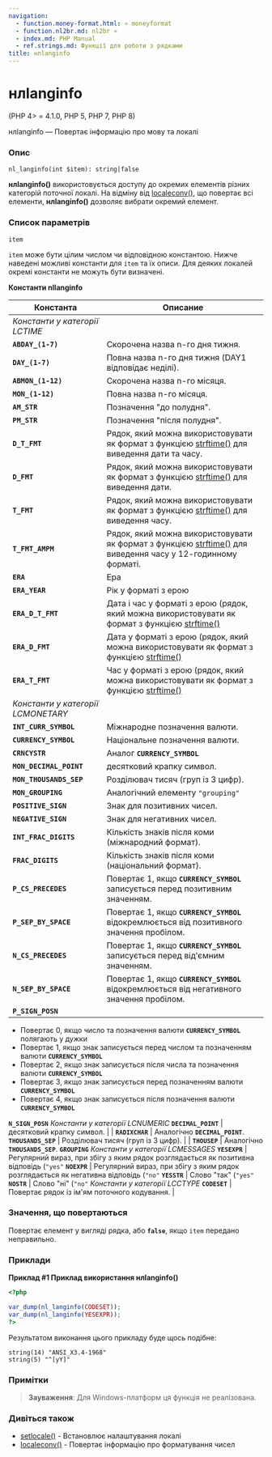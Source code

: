 ```yaml
---
navigation:
  - function.money-format.html: « moneyformat
  - function.nl2br.md: nl2br »
  - index.md: PHP Manual
  - ref.strings.md: Функції для роботи з рядками
title: нлlanginfo
---
```

# нлlanginfo

(PHP 4> = 4.1.0, PHP 5, PHP 7, PHP 8)

нлlanginfo — Повертає інформацію про мову та локалі

### Опис

```methodsynopsis
nl_langinfo(int $item): string|false
```

**нлlanginfo()** використовується доступу до окремих елементів різних категорій поточної локалі. На відміну від [localeconv()](function.localeconv.md), що повертає всі елементи, **нлlanginfo()** дозволяє вибрати окремий елемент.

### Список параметрів

`item`

`item` може бути цілим числом чи відповідною константою. Нижче наведені можливі константи для `item` та їх описи. Для деяких локалей окремі константи не можуть бути визначені.

**Константи nllanginfo**

| Константа | Описание |
| --- | --- |
| *Константи у категорії LCTIME* |  |
| **`ABDAY_(1-7)`** | Скорочена назва n-го дня тижня. |
| **`DAY_(1-7)`** | Повна назва n-го дня тижня (DAY1 відповідає неділі). |
| **`ABMON_(1-12)`** | Скорочена назва n-го місяця. |
| **`MON_(1-12)`** | Повна назва n-го місяця. |
| **`AM_STR`** | Позначення "до полудня". |
| **`PM_STR`** | Позначення "після полудня". |
| **`D_T_FMT`** | Рядок, який можна використовувати як формат з функцією [strftime()](function.strftime.md) для виведення дати та часу. |
| **`D_FMT`** | Рядок, який можна використовувати як формат з функцією [strftime()](function.strftime.md) для виведення дати. |
| **`T_FMT`** | Рядок, який можна використовувати як формат з функцією [strftime()](function.strftime.md) для виведення часу. |
| **`T_FMT_AMPM`** | Рядок, який можна використовувати як формат з функцією [strftime()](function.strftime.md) для виведення часу у 12-годинному форматі. |
| **`ERA`** | Ера |
| **`ERA_YEAR`** | Рік у форматі з ерою |
| **`ERA_D_T_FMT`** | Дата і час у форматі з ерою (рядок, який можна використовувати як формат з функцією [strftime()](function.strftime.md) |
| **`ERA_D_FMT`** | Дата у форматі з ерою (рядок, який можна використовувати як формат з функцією [strftime()](function.strftime.md) |
| **`ERA_T_FMT`** | Час у форматі з ерою (рядок, який можна використовувати як формат з функцією [strftime()](function.strftime.md) |
| *Константи у категорії LCMONETARY* |  |
| **`INT_CURR_SYMBOL`** | Міжнародне позначення валюти. |
| **`CURRENCY_SYMBOL`** | Національне позначення валюти. |
| **`CRNCYSTR`** | Аналог **`CURRENCY_SYMBOL`** |
| **`MON_DECIMAL_POINT`** | десятковий крапку символ. |
| **`MON_THOUSANDS_SEP`** | Розділювач тисяч (груп із 3 цифр). |
| **`MON_GROUPING`** | Аналогічний елементу `"grouping"` |
| **`POSITIVE_SIGN`** | Знак для позитивних чисел. |
| **`NEGATIVE_SIGN`** | Знак для негативних чисел. |
| **`INT_FRAC_DIGITS`** | Кількість знаків після коми (міжнародний формат). |
| **`FRAC_DIGITS`** | Кількість знаків після коми (національний формат). |
| **`P_CS_PRECEDES`** | Повертає 1, якщо **`CURRENCY_SYMBOL`** записується перед позитивним значенням. |
| **`P_SEP_BY_SPACE`** | Повертає 1, якщо **`CURRENCY_SYMBOL`** відокремлюється від позитивного значення пробілом. |
| **`N_CS_PRECEDES`** | Повертає 1, якщо **`CURRENCY_SYMBOL`** записується перед від'ємним значенням. |
| **`N_SEP_BY_SPACE`** | Повертає 1, якщо **`CURRENCY_SYMBOL`** відокремлюється від негативного значення пробілом. |
| **`P_SIGN_POSN`** |  |

-   Повертає 0, якщо число та позначення валюти **`CURRENCY_SYMBOL`** полягають у дужки
-   Повертає 1, якщо знак записується перед числом та позначенням валюти **`CURRENCY_SYMBOL`**
-   Повертає 2, якщо знак записується після числа та позначення валюти **`CURRENCY_SYMBOL`**
-   Повертає 3, якщо знак записується перед позначенням валюти **`CURRENCY_SYMBOL`**
-   Повертає 4, якщо знак записується після позначення валюти **`CURRENCY_SYMBOL`**

**`N_SIGN_POSN`** *Константи у категорії LCNUMERIC* **`DECIMAL_POINT`** | десятковий крапку символ. | | **`RADIXCHAR`** | Аналогічно **`DECIMAL_POINT`**. **`THOUSANDS_SEP`** | Розділювач тисяч (груп із 3 цифр). | | **`THOUSEP`** | Аналогічно **`THOUSANDS_SEP`**. **`GROUPING`** *Константи у категорії LCMESSAGES* **`YESEXPR`** | Регулярний вираз, при збігу з яким рядок розглядається як позитивна відповідь (`"yes"` **`NOEXPR`** | Регулярний вираз, при збігу з яким рядок розглядається як негативна відповідь (`"no"` **`YESSTR`** | Слово "так" (`"yes"` **`NOSTR`** | Слово "ні" (`"no"` *Константи у категорії LCCTYPE* **`CODESET`** | Повертає рядок із ім'ям поточного кодування. |

### Значення, що повертаються

Повертає елемент у вигляді рядка, або **`false`**, якщо `item` передано неправильно.

### Приклади

**Приклад #1 Приклад використання **нлlanginfo()****

```php
<?php

var_dump(nl_langinfo(CODESET));
var_dump(nl_langinfo(YESEXPR));
?>
```

Результатом виконання цього прикладу буде щось подібне:

```
string(14) "ANSI_X3.4-1968"
string(5) "^[yY]"
```

### Примітки

> **Зауваження**: Для Windows-платформ ця функція не реалізована.

### Дивіться також

-   [setlocale()](function.setlocale.md) - Встановлює налаштування локалі
-   [localeconv()](function.localeconv.md) - Повертає інформацію про форматування чисел
